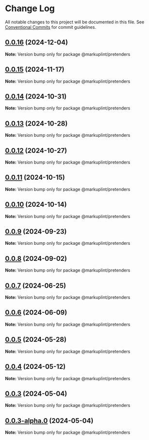 # Change Log

All notable changes to this project will be documented in this file.
See [Conventional Commits](https://conventionalcommits.org) for commit guidelines.

## [0.0.16](https://github.com/markuplint/markuplint/compare/@markuplint/pretenders@0.0.15...@markuplint/pretenders@0.0.16) (2024-12-04)

**Note:** Version bump only for package @markuplint/pretenders

## [0.0.15](https://github.com/markuplint/markuplint/compare/@markuplint/pretenders@0.0.14...@markuplint/pretenders@0.0.15) (2024-11-17)

**Note:** Version bump only for package @markuplint/pretenders

## [0.0.14](https://github.com/markuplint/markuplint/compare/@markuplint/pretenders@0.0.13...@markuplint/pretenders@0.0.14) (2024-10-31)

**Note:** Version bump only for package @markuplint/pretenders

## [0.0.13](https://github.com/markuplint/markuplint/compare/@markuplint/pretenders@0.0.12...@markuplint/pretenders@0.0.13) (2024-10-28)

**Note:** Version bump only for package @markuplint/pretenders

## [0.0.12](https://github.com/markuplint/markuplint/compare/@markuplint/pretenders@0.0.11...@markuplint/pretenders@0.0.12) (2024-10-27)

**Note:** Version bump only for package @markuplint/pretenders

## [0.0.11](https://github.com/markuplint/markuplint/compare/@markuplint/pretenders@0.0.10...@markuplint/pretenders@0.0.11) (2024-10-15)

**Note:** Version bump only for package @markuplint/pretenders

## [0.0.10](https://github.com/markuplint/markuplint/compare/@markuplint/pretenders@0.0.9...@markuplint/pretenders@0.0.10) (2024-10-14)

**Note:** Version bump only for package @markuplint/pretenders

## [0.0.9](https://github.com/markuplint/markuplint/compare/@markuplint/pretenders@0.0.8...@markuplint/pretenders@0.0.9) (2024-09-23)

**Note:** Version bump only for package @markuplint/pretenders

## [0.0.8](https://github.com/markuplint/markuplint/compare/@markuplint/pretenders@0.0.7...@markuplint/pretenders@0.0.8) (2024-09-02)

**Note:** Version bump only for package @markuplint/pretenders

## [0.0.7](https://github.com/markuplint/markuplint/compare/@markuplint/pretenders@0.0.6...@markuplint/pretenders@0.0.7) (2024-06-25)

**Note:** Version bump only for package @markuplint/pretenders

## [0.0.6](https://github.com/markuplint/markuplint/compare/@markuplint/pretenders@0.0.5...@markuplint/pretenders@0.0.6) (2024-06-09)

**Note:** Version bump only for package @markuplint/pretenders

## [0.0.5](https://github.com/markuplint/markuplint/compare/@markuplint/pretenders@0.0.4...@markuplint/pretenders@0.0.5) (2024-05-28)

**Note:** Version bump only for package @markuplint/pretenders

## [0.0.4](https://github.com/markuplint/markuplint/compare/@markuplint/pretenders@0.0.3...@markuplint/pretenders@0.0.4) (2024-05-12)

**Note:** Version bump only for package @markuplint/pretenders

## [0.0.3](https://github.com/markuplint/markuplint/compare/@markuplint/pretenders@0.0.3-alpha.0...@markuplint/pretenders@0.0.3) (2024-05-04)

**Note:** Version bump only for package @markuplint/pretenders

## [0.0.3-alpha.0](https://github.com/markuplint/markuplint/compare/@markuplint/pretenders@0.0.2...@markuplint/pretenders@0.0.3-alpha.0) (2024-05-04)

**Note:** Version bump only for package @markuplint/pretenders
